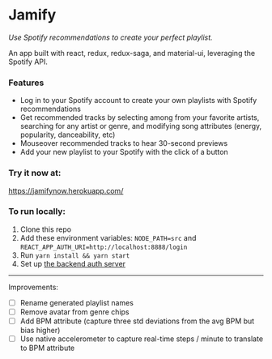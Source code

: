 # Jamify

*Use Spotify recommendations to create your perfect playlist.*

An app built with react, redux, redux-saga, and material-ui, leveraging the Spotify API. 

### Features
- Log in to your Spotify account to create your own playlists with Spotify recommendations
- Get recommended tracks by selecting among from your favorite artists, searching for any artist or genre, and modifying song attributes (energy, popularity, danceability, etc)
- Mouseover recommended tracks to hear 30-second previews
- Add your new playlist to your Spotify with the click of a button

### Try it now at:
https://jamifynow.herokuapp.com/

### To run locally: 
1. Clone this repo
2. Add these environment variables: `NODE_PATH=src` and `REACT_APP_AUTH_URI=http://localhost:8888/login`
3. Run `yarn install && yarn start`
4. Set up [the backend auth server](https://github.com/Shanetou/jamify-backend)

---

Improvements:

- [ ] Rename generated playlist names
- [ ] Remove avatar from genre chips
- [ ] Add BPM attribute (capture three std deviations from the avg BPM but bias higher)
- [ ] Use native accelerometer to capture real-time steps / minute to translate to BPM attribute 
